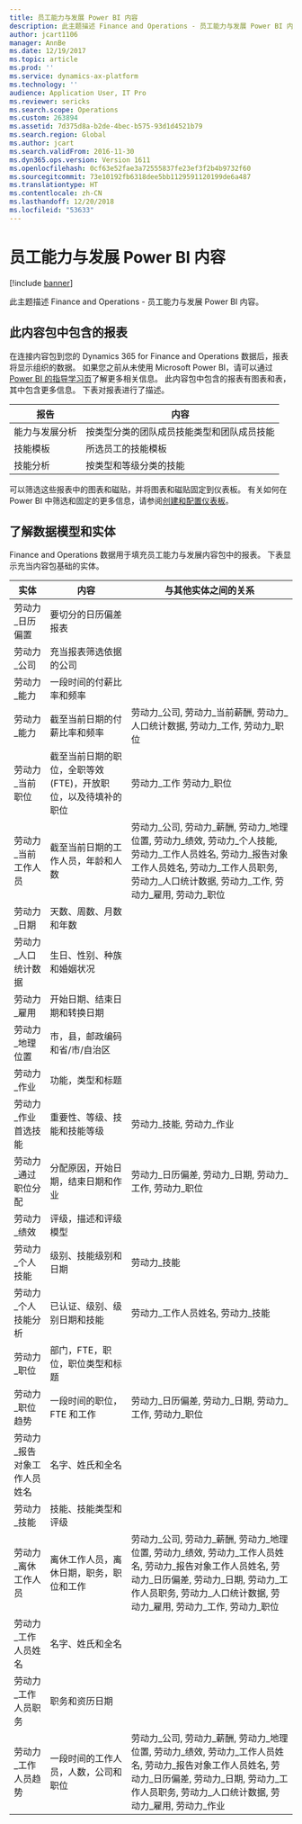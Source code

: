 ```yaml
---
title: 员工能力与发展 Power BI 内容
description: 此主题描述 Finance and Operations - 员工能力与发展 Power BI 内容。
author: jcart1106
manager: AnnBe
ms.date: 12/19/2017
ms.topic: article
ms.prod: ''
ms.service: dynamics-ax-platform
ms.technology: ''
audience: Application User, IT Pro
ms.reviewer: sericks
ms.search.scope: Operations
ms.custom: 263894
ms.assetid: 7d375d8a-b2de-4bec-b575-93d1d4521b79
ms.search.region: Global
ms.author: jcart
ms.search.validFrom: 2016-11-30
ms.dyn365.ops.version: Version 1611
ms.openlocfilehash: 0cf63e52fae3a72555837fe23ef3f2b4b9732f60
ms.sourcegitcommit: 73e10192fb6318dee5bb1129591120199de6a487
ms.translationtype: HT
ms.contentlocale: zh-CN
ms.lasthandoff: 12/20/2018
ms.locfileid: "53633"
---
```

# <a name="employee-competencies-and-development-power-bi-content"></a>员工能力与发展 Power BI 内容

[!include [banner](../includes/banner.md)]

此主题描述 Finance and Operations - 员工能力与发展 Power BI 内容。 

## <a name="reports-that-are-included-in-the-content-pack"></a>此内容包中包含的报表
在连接内容包到您的 Dynamics 365 for Finance and Operations 数据后，报表将显示组织的数据。 如果您之前从未使用 Microsoft Power BI，请可以通过 [Power BI 的指导学习页](https://powerbi.microsoft.com/en-us/guided-learning/?WT.mc_id=PBIService_GetData)了解更多相关信息。 此内容包中包含的报表有图表和表，其中包含更多信息。 下表对报表进行了描述。

| 报告                            | 内容                                               |
|-----------------------------------|--------------------------------------------------------|
| 能力与发展分析 | 按类型分类的团队成员技能类型和团队成员技能 |
| 技能模板                     | 所选员工的技能模板                |
| 技能分析                    | 按类型和等级分类的技能                              |

可以筛选这些报表中的图表和磁贴，并将图表和磁贴固定到仪表板。 有关如何在 Power BI 中筛选和固定的更多信息，请参阅[创建和配置仪表板](https://powerbi.microsoft.com/en-us/guided-learning/powerbi-learning-4-2-create-configure-dashboards)。

## <a name="understanding-the-data-model-and-entities"></a>了解数据模型和实体
Finance and Operations 数据用于填充员工能力与发展内容包中的报表。 下表显示充当内容包基础的实体。

| 实体                            | 内容                                                                                                   | 与其他实体之间的关系 |
|-----------------------------------|------------------------------------------------------------------------------------------------------------|-----------------------------------|
| 劳动力\_日历偏置         | 要切分的日历偏差报表                                                                          | |
| 劳动力\_公司                | 充当报表筛选依据的公司                                                                             | |
| 劳动力\_能力           | 一段时间的付薪比率和频率                                                                           | |
| 劳动力\_能力    | 截至当前日期的付薪比率和频率                                                              | 劳动力\_公司, 劳动力\_当前薪酬, 劳动力\_人口统计数据, 劳动力\_工作, 劳动力\_职位 |
| 劳动力\_当前职位        | 截至当前日期的职位，全职等效 (FTE)，开放职位，以及待填补的职位 | 劳动力\_工作 劳动力\_职位 |
| 劳动力\_当前工作人员          | 截至当前日期的工作人员，年龄和人数                                                         | 劳动力\_公司, 劳动力\_薪酬, 劳动力\_地理位置, 劳动力\_绩效, 劳动力\_个人技能, 劳动力\_工作人员姓名, 劳动力\_报告对象工作人员姓名, 劳动力\_工作人员职务, 劳动力\_人口统计数据, 劳动力\_工作, 劳动力\_雇用, 劳动力\_职位 |
| 劳动力\_日期                   | 天数、周数、月数和年数                                                                             | |
| 劳动力\_人口统计数据           | 生日、性别、种族和婚姻状况                                                   | |
| 劳动力\_雇用             | 开始日期、结束日期和转换日期                                                                  | |
| 劳动力\_地理位置     | 市，县，邮政编码和省/市/自治区                                                           | |
| 劳动力\_作业                    | 功能，类型和标题                                                                                  | |
| 劳动力\_作业首选技能      | 重要性、等级、技能和技能等级                                                                 | 劳动力\_技能, 劳动力\_作业 |
| 劳动力\_通过职位分配 | 分配原因，开始日期，结束日期和作业                                                           | 劳动力\_日历偏差, 劳动力\_日期, 劳动力\_工作, 劳动力\_职位 |
| 劳动力\_绩效            | 评级，描述和评级模型                                                                      | |
| 劳动力\_个人技能            | 级别、技能级别和日期                                                                               | 劳动力\_技能 |
| 劳动力\_个人技能分析    | 已认证、级别、级别日期和技能                                                                    | 劳动力\_工作人员姓名, 劳动力\_技能 |
| 劳动力\_职位               | 部门，FTE，职位，职位类型和标题                                                        | |
| 劳动力\_职位趋势          | 一段时间的职位，FTE 和工作                                                                          | 劳动力\_日历偏差, 劳动力\_日期, 劳动力\_工作, 劳动力\_职位 |
| 劳动力\_报告对象工作人员姓名    | 名字、姓氏和全名                                                                       | |
| 劳动力\_技能                  | 技能、技能类型和评级                                                                              | |
| 劳动力\_离休工作人员       | 离休工作人员，离休日期，职务，职位和工作                                             | 劳动力\_公司, 劳动力\_薪酬, 劳动力\_地理位置, 劳动力\_绩效, 劳动力\_工作人员姓名, 劳动力\_报告对象工作人员姓名, 劳动力\_日历偏差, 劳动力\_日期, 劳动力\_工作人员职务, 劳动力\_人口统计数据, 劳动力\_雇用, 劳动力\_工作, 劳动力\_职位 |
| 劳动力\_工作人员姓名             | 名字、姓氏和全名                                                                       | |
| 劳动力\_工作人员职务            | 职务和资历日期                                                                                   | |
| 劳动力\_工作人员趋势             | 一段时间的工作人员，人数，公司和职位                                                        | 劳动力\_公司, 劳动力\_薪酬, 劳动力\_地理位置, 劳动力\_绩效, 劳动力\_工作人员姓名, 劳动力\_报告对象工作人员姓名, 劳动力\_日历偏差, 劳动力\_日期, 劳动力\_工作人员职务, 劳动力\_人口统计数据, 劳动力\_雇用, 劳动力\_作业 |

